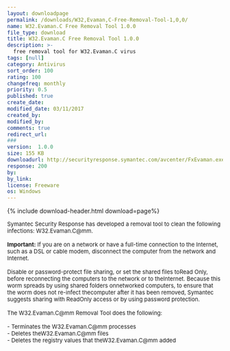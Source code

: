 ```yaml
---
layout: downloadpage
permalink: /downloads/W32,Evaman,C-Free-Removal-Tool-1,0,0/
name: W32.Evaman.C Free Removal Tool 1.0.0
file_type: download
title: W32.Evaman.C Free Removal Tool 1.0.0
description: >-
  free removal tool for W32.Evaman.C virus
tags: [null]
category: Antivirus
sort_order: 100
rating: 100
changefreq: monthly
priority: 0.5
published: true
create_date: 
modified_date: 03/11/2017
created_by: 
modified_by: 
comments: true
redirect_url: 
### 
version:  1.0.0
size: 155 KB
downloadurl: http://securityresponse.symantec.com/avcenter/FxEvaman.exe
response: 200
by: 
by_link: 
license: Freeware
os: Windows
---
```


{% include download-header.html download=page%}

<p style="fix-download-text !important">
<p><font size="2"><p>Symantec Security Response has developed a removal tool to clean the following infections: W32.Evaman.C@mm.<br />
<br />
<strong>Important:</strong> If you are on a network or have a full-time connection to the Internet, such as a DSL or cable modem, disconnect the computer from the network and Internet. <br />
<br />
Disable or password-protect file sharing, or set the shared files toRead Only, before reconnecting the computers to the network or to theInternet. Because this worm spreads by using shared folders onnetworked computers, to ensure that the worm does not re-infect thecomputer after it has been removed, Symantec suggests sharing with ReadOnly access or by using password protection.<br />
<br />
The W32.Evaman.C@mm Removal Tool does the following: <br />
<br />
- Terminates the W32.Evaman.C@mm processes <br />
- Deletes theW32.Evaman.C@mm files <br />
- Deletes the registry values that theW32.Evaman.C@mm added</p></p></p>
